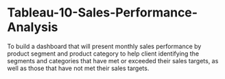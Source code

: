 # Tableau-10-Sales-Performance-Analysis
To build a dashboard that will present monthly sales performance by product segment and product category to help client identifying the segments and categories that have met or exceeded their sales targets, as well as those that have not met their sales targets. 

